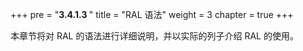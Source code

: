 +++
pre = "<b>3.4.1.3 </b>"
title = "RAL 语法"
weight = 3
chapter = true
+++

本章节将对 RAL 的语法进行详细说明，并以实际的列子介绍 RAL 的使用。
